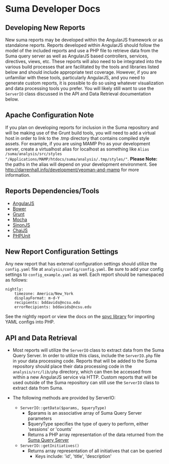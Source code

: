 Suma Developer Docs
=========================

Developing New Reports
----------------------
New suma reports may be developed within the AngularJS framework or as standalone reports. Reports developed within AngularJS should follow the model of the included reports and use a PHP file to retrieve data from the Suma query server as well as AngularJS based controllers, services, directives, views, etc. These reports will also need to be integrated into the various build processes that are facilitated by the tools and libraries listed below and should include appropriate test coverage. However, if you are unfamiliar with these tools, particularly AngularJS, and you need to generate custom reports, it is possible to do so using whatever visualization and data processing tools you prefer. You will likely still want to use the `ServerIO` class discussed in the API and Data Retrieval documentation below.

Apache Configuration Note
-------------------------
If you plan on developing reports for inclusion in the Suma repository and will be making use of the Grunt build tools, you will need to add a virtual host in order to link to the .tmp directory that contains compiled style assets. For example, if you are using MAMP Pro as your development server, create a virtualhost alias for localhost as something like `Alias /suma/analysis/src/styles "/Applications/MAMP/htdocs/suma/analysis/.tmp/styles/"`. **Please Note:** the paths in the alias will depend on your development environment. See http://darrenhall.info/development/yeoman-and-mamp for more information.

Reports Dependencies/Tools
--------------------------
* [AngularJS](http://angularjs.org)
* [Bower](http://bower.io)
* [Grunt](http://gruntjs.com)
* [Mocha](http://visionmedia.github.io/mocha)
* [SinonJS](http://sinonjs.org)
* [ChaiJS](http://chaijs.com)
* [PHPUnit](http://phpunit.de)

New Report Configuration Settings
---------------------------------
Any new report that has external configuration settings should utilize the `config.yaml` file at `analysis/config/config.yaml`. Be sure to add your config settings to `config_example.yaml` as well. Each report should be namespaced as follows:

    nightly:
        timezone: America/New_York
        displayFormat: m-d-Y
        recipients: bddavids@ncsu.edu
        errorRecipients: bddavids@ncsu.edu

See the nightly report or view the docs on the [spyc library](https://github.com/tekimaki/spyc) for importing YAML configs into PHP.

API and Data Retrieval
------------
* Most reports will utilize the `ServerIO` class to extract data from the Suma Query Server. In order to utilize this class, include the `ServerIO.php` file in your data processing code. Reports that will be added to the Suma repository should place their data processing code in the `analysis/src/lib/php` directory, which can then be accessed from within a new AngularJS service via HTTP. Custom reports that will be used outside of the Suma repository can still use the `ServerIO` class to extract data from Suma.

* The following methods are provided by ServerIO:
  * `ServerIO::getData($params, $queryType)`
    * $params is an associative array of Suma Query Server parameters
    * $queryType specifies the type of query to perform, either 'sessions' or 'counts'
    * Returns a PHP array representation of the data returned from the [Suma Query Server](QUERYSERVER.md)
  * `ServerIO::getInitiatives()`
    * Returns array representation of all initiatives that can be queried
      * Keys include: 'id', 'title', 'description'

